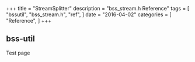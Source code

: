 +++
title = "StreamSplitter"
description = "bss_stream.h Reference"
tags = [
    "bssutil",
    "bss_stream.h",
    "ref",
]
date = "2016-04-02"
categories = [
    "Reference",
]
+++

## bss-util

Test page